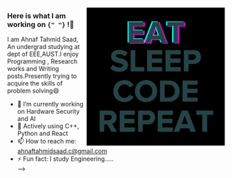 <p><img align="right" src="https://github.com/AhnafTahmid1776/AhnafTahmid1776/blob/main/giphy.gif" width="320" height="320" margin-bottom="30px" /></p>



### Here is what I am working on `{" "}` !👋

I am Ahnaf Tahmid Saad, An undergrad studying at dept of EEE,AUST.I enjoy Programming , Research works and Writing posts.Presently trying to acquire the skills of problem solving😄


- 🔭 I’m currently working on Hardware Security and AI
- 💬 Actively using C++, Python and React
- 📫 How to reach me: ahnaftahmidsaad.c@gmail.com
- ⚡ Fun fact: I study Engineering.....             
-->
